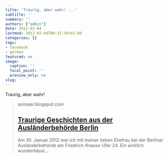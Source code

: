 ```yaml
---
title: 'Traurig, aber wahr! ...'
subtitle: ''
summary: ''
authors: ["admin"]
date: 2012-02-04
lastmod: 2012-02-04T00:31:58+01:00
categories: []
tags:
- facebook
- german
featured: no
image:
  caption: ''
  focal_point: ''
  preview_only: no
slug: ''
---
```

Traurig, aber wahr!
> asmaier.blogspot.com
> ## [Traurige Geschichten aus der Ausländerbehörde Berlin](http://asmaier.blogspot.com/2012/02/traurige-geschichten-aus-der.html)
>
>Am 30. Januar 2012 war ich mit meiner lieben Ehefrau bei der Berliner Ausländerbehörde am Friedrich-Krause-Ufer 24. Ein wirklich wunderhässl...


